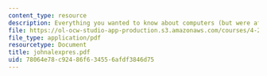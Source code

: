 ```yaml
---
content_type: resource
description: Everything you wanted to know about computers (but were afraid to ask)
file: https://ol-ocw-studio-app-production.s3.amazonaws.com/courses/4-273-introduction-to-design-inquiry-fall-2001/78064e78c92486f634556afdf3846d75_johnalexpres.pdf
file_type: application/pdf
resourcetype: Document
title: johnalexpres.pdf
uid: 78064e78-c924-86f6-3455-6afdf3846d75
---
```


